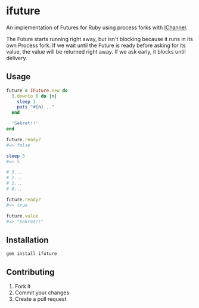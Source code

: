 # ifuture

An implementation of Futures for Ruby using process forks with [IChannel](https://github.com/robgleeson/ichannel).

The Future starts running right away, but isn't blocking because it runs in its own Process fork. If we wait until the Future is ready before asking for its value, the value will be returned right away. If we ask early, it blocks until delivery.

## Usage

```ruby
future = IFuture.new do
  3.downto 0 do |n|
    sleep 1
    puts "#{n}..."
  end

  'Sekret!!'
end

future.ready?
#=> false

sleep 5
#=> 5

# 3...
# 2...
# 1...
# 0...

future.ready?
#=> true

future.value
#=> "Sekret!!"
```

## Installation

`gem install ifuture`

## Contributing

1. Fork it
2. Commit your changes
3. Create a pull request
